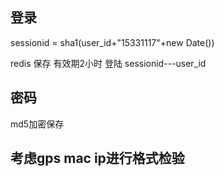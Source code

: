 ## 登录

sessionid = sha1(user_id+"15331117"+new Date())

redis 保存 有效期2小时
登陆 sessionid---user_id
## 密码  

md5加密保存

## 考虑gps mac ip进行格式检验

